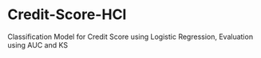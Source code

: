 # Credit-Score-HCI
Classification Model for Credit Score using Logistic Regression, Evaluation using AUC and KS 
  
 
   
 
 
  
  
